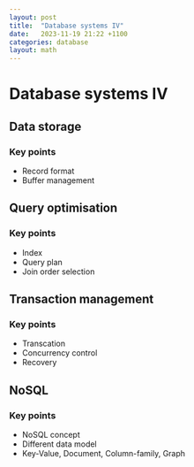 ```yaml
---
layout: post
title:  "Database systems IV"
date:   2023-11-19 21:22 +1100
categories: database
layout: math
---
```

# Database systems IV

## Data storage

### Key points

- Record format
- Buffer management

## Query optimisation

### Key points

- Index
- Query plan
- Join order selection

## Transaction management

### Key points

- Transcation
- Concurrency control
- Recovery

## NoSQL

### Key points

- NoSQL concept
- Different data model
- Key-Value, Document, Column-family, Graph
